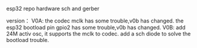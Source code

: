 esp32 repo hardware sch and gerber

version：
	V0A: 
		the codec mclk has some trouble,v0b has changed.
		the esp32 bootload pin gpio2 has some trouble,v0b has changed.
	V0B:
		add 24M activ osc, it supports the mclk to codec.
		add a sch diode to solve the bootload trouble.
	